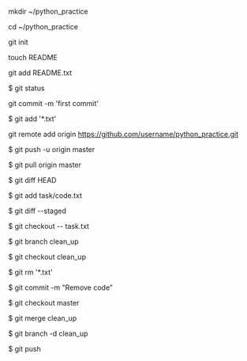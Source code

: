 mkdir ~/python_practice


cd ~/python_practice


git init

touch README


git add README.txt

$ git status

git commit -m 'first commit'

$ git add '*.txt'

git remote add origin https://github.com/username/python_practice.git

$ git push -u origin master

$ git pull origin master

$ git diff HEAD

$ git add task/code.txt

$ git diff --staged

$ git checkout -- task.txt

$ git branch clean_up

$ git checkout clean_up

$ git rm '*.txt'

$ git commit -m "Remove code"

$ git checkout master

$ git merge clean_up

$ git branch -d clean_up

$ git push

